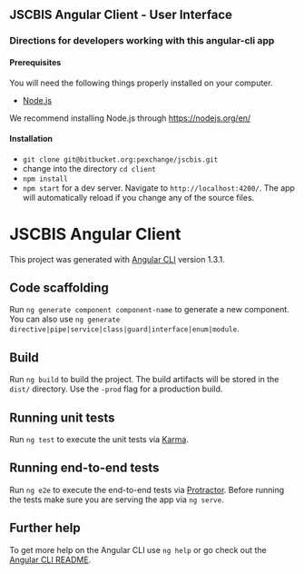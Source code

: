 ## JSCBIS Angular Client - User Interface

### Directions for developers working with this angular-cli app

#### Prerequisites

You will need the following things properly installed on your computer.

* [Node.js](https://nodejs.org/)

We recommend installing Node.js through https://nodejs.org/en/

#### Installation

* `git clone git@bitbucket.org:pexchange/jscbis.git`
* change into the directory `cd client`
* `npm install`
* `npm start` for a dev server. Navigate to `http://localhost:4200/`. The app will automatically reload if you change any of the source files.

# JSCBIS Angular Client

This project was generated with [Angular CLI](https://github.com/angular/angular-cli) version 1.3.1.

## Code scaffolding

Run `ng generate component component-name` to generate a new component. You can also use `ng generate directive|pipe|service|class|guard|interface|enum|module`.

## Build

Run `ng build` to build the project. The build artifacts will be stored in the `dist/` directory. Use the `-prod` flag for a production build.

## Running unit tests

Run `ng test` to execute the unit tests via [Karma](https://karma-runner.github.io).

## Running end-to-end tests

Run `ng e2e` to execute the end-to-end tests via [Protractor](http://www.protractortest.org/).
Before running the tests make sure you are serving the app via `ng serve`.

## Further help

To get more help on the Angular CLI use `ng help` or go check out the [Angular CLI README](https://github.com/angular/angular-cli/blob/master/README.md).
